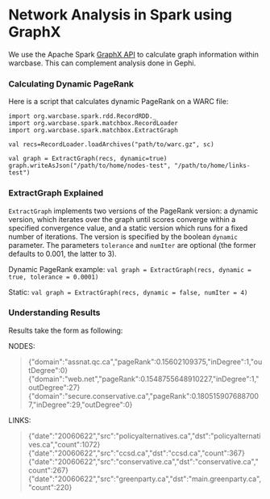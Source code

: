 # Network Analysis in Spark using GraphX

We use the Apache Spark [GraphX API](http://spark.apache.org/graphx/) to calculate graph information within warcbase. This can complement analysis done in Gephi.

### Calculating Dynamic PageRank

Here is a script that calculates dynamic PageRank on a WARC file:

```
import org.warcbase.spark.rdd.RecordRDD._
import org.warcbase.spark.matchbox.RecordLoader
import org.warcbase.spark.matchbox.ExtractGraph

val recs=RecordLoader.loadArchives("path/to/warc.gz", sc)

val graph = ExtractGraph(recs, dynamic=true)
graph.writeAsJson("/path/to/home/nodes-test", "/path/to/home/links-test")
```

### ExtractGraph Explained

`ExtractGraph` implements two versions of the PageRank version: 
a dynamic version, which iterates over the graph until scores converge
within a specified convergence value, and a static version which runs
for a fixed number of iterations. The version is specified by the
boolean `dynamic` parameter. The parameters `tolerance` and `numIter`
are optional (the former defaults to 0.001, the latter to 3).

Dynamic PageRank example:
``val graph = ExtractGraph(recs, dynamic = true, tolerance = 0.0001)``

Static:
``val graph = ExtractGraph(recs, dynamic = false, numIter = 4)``

### Understanding Results

Results take the form as following:

NODES:
>{"domain":"assnat.qc.ca","pageRank":0.15602109375,"inDegree":1,"outDegree":0}
{"domain":"web.net","pageRank":0.1548755648910227,"inDegree":1,"outDegree":27}
{"domain":"secure.conservative.ca","pageRank":0.1805159076887007,"inDegree":29,"outDegree":0}

LINKS:
>{"date":"20060622","src":"policyalternatives.ca","dst":"policyalternatives.ca","count":1072}
{"date":"20060622","src":"ccsd.ca","dst":"ccsd.ca","count":367}
{"date":"20060622","src":"conservative.ca","dst":"conservative.ca","count":267}
{"date":"20060622","src":"greenparty.ca","dst":"main.greenparty.ca","count":220}


